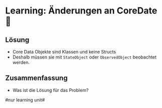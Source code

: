 # Learning: Änderungen an CoreDate 🧠


## Lösung

- Core Data Objekte sind Klassen und keine Structs
- Deshalb müssen sie mit `StateObject` oder `ObservedObject` beobachtet werden.

## Zusammenfassung
- Was ist die Lösung für das Problem?

#nur learning unit#